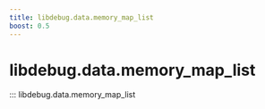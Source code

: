 ```yaml
---
title: libdebug.data.memory_map_list
boost: 0.5
---
```

# libdebug.data.memory_map_list
::: libdebug.data.memory_map_list
